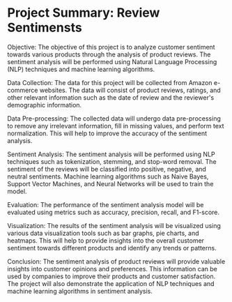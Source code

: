 # Project Summary: Review Sentimensts

Objective: The objective of this project is to analyze customer sentiment towards various products through the analysis of product reviews. The sentiment analysis will be performed using Natural Language Processing (NLP) techniques and machine learning algorithms.

Data Collection: The data for this project will be collected from Amazon e-commerce websites. The data will consist of product reviews, ratings, and other relevant information such as the date of review and the reviewer's demographic information.

Data Pre-processing: The collected data will undergo data pre-processing to remove any irrelevant information, fill in missing values, and perform text normalization. This will help to improve the accuracy of the sentiment analysis.

Sentiment Analysis: The sentiment analysis will be performed using NLP techniques such as tokenization, stemming, and stop-word removal. The sentiment of the reviews will be classified into positive, negative, and neutral sentiments. Machine learning algorithms such as Naive Bayes, Support Vector Machines, and Neural Networks will be used to train the model.

Evaluation: The performance of the sentiment analysis model will be evaluated using metrics such as accuracy, precision, recall, and F1-score. 

Visualization: The results of the sentiment analysis will be visualized using various data visualization tools such as bar graphs, pie charts, and heatmaps. This will help to provide insights into the overall customer sentiment towards different products and identify any trends or patterns.

Conclusion: The sentiment analysis of product reviews will provide valuable insights into customer opinions and preferences. This information can be used by companies to improve their products and customer satisfaction. The project will also demonstrate the application of NLP techniques and machine learning algorithms in sentiment analysis.
